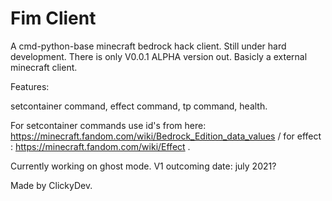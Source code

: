 # Fim Client
A cmd-python-base minecraft bedrock hack client. Still under hard development. There is only V0.0.1 ALPHA version out.
Basicly a external minecraft client.

Features:
 
 setcontainer command,
 effect command,
 tp command,
 health.
 
 For setcontainer commands use id's from here: https://minecraft.fandom.com/wiki/Bedrock_Edition_data_values / for effect : https://minecraft.fandom.com/wiki/Effect .


Currently working on ghost mode.
V1 outcoming date: july 2021?


Made by ClickyDev.
  
